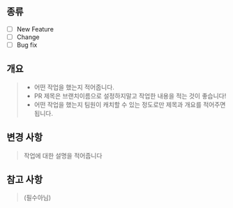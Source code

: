 ## 종류
- [ ] New Feature
- [ ] Change
- [ ] Bug fix

## 개요
> - 어떤 작업을 했는지 적어줍니다.
> - PR 제목은 브랜치이름으로 설정하지말고 작업한 내용을 적는 것이 좋습니다!
> - 어떤 작업을 했는지 팀원이 캐치할 수 있는 정도로만 제목과 개요를 적어주면 됩니다.


## 변경 사항
> 작업에 대한 설명을 적어줍니다

## 참고 사항
> (필수아님)
